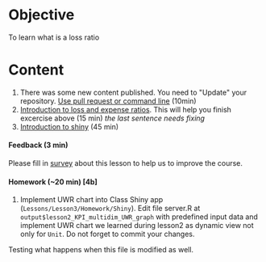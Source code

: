 # Objective
To learn what is a loss ratio

# Content
1) There was some new content published. You need to "Update" your repository. [Use pull request or command line](https://github.com/ex-man/GeneralInsurance_Class/blob/master/Lessons/Lesson1/Exercises/Ex03_CompareForks.md#synchronize-with-our-class) (10min)
2) [Introduction to loss and expense ratios](Support/L3_loss_and_expense_ratios.md). This will help you finish excercise above (15 min)  *the last sentence needs fixing*
3) [Introduction to shiny](Support/L3_intro_to_shiny.md) (45 min)

#### Feedback (3 min)  
Please fill in [survey](https://forms.office.com/Pages/ResponsePage.aspx?id=unI2RwfNcUOirniLTGGEDmMCeqOOjBtIuObM18vXqrtUOTlQSjZGT0s1SFBCSzU2UFRMRVpINU9LQy4u) about this lesson to help us to improve the course.  

#### Homework (~20 min) [4b]

1) Implement UWR chart into Class Shiny app (`Lessons/Lesson3/Homework/Shiny`). 
Edit file server.R at `output$lesson2_KPI_multidim_UWR_graph` with predefined input data and implement UWR chart we learned during lesson2 as dynamic view not only for `Unit`. Do not forget to commit your changes.

Testing what happens when this file is modified as well.
